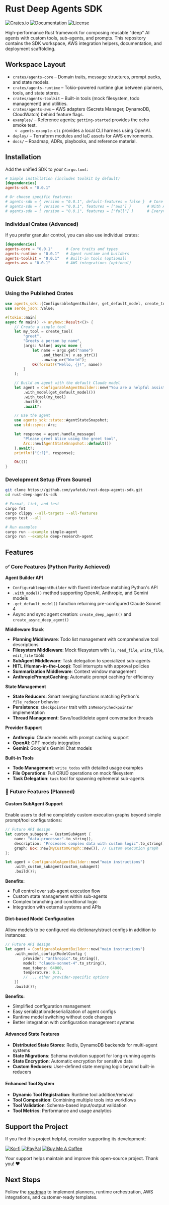 # Rust Deep Agents SDK

[![Crates.io](https://img.shields.io/crates/v/agents-runtime.svg)](https://crates.io/crates/agents-runtime)
[![Documentation](https://docs.rs/agents-runtime/badge.svg)](https://docs.rs/agents-runtime)
[![License](https://img.shields.io/crates/l/agents-runtime.svg)](LICENSE)

High-performance Rust framework for composing reusable "deep" AI agents with custom tools, sub-agents, and prompts. This repository contains the SDK workspace, AWS integration helpers, documentation, and deployment scaffolding.

## Workspace Layout
- `crates/agents-core` – Domain traits, message structures, prompt packs, and state models.
- `crates/agents-runtime` – Tokio-powered runtime glue between planners, tools, and state stores.
- `crates/agents-toolkit` – Built-in tools (mock filesystem, todo management) and utilities.
- `crates/agents-aws` – AWS adapters (Secrets Manager, DynamoDB, CloudWatch) behind feature flags.
- `examples/` – Reference agents; `getting-started` provides the echo smoke test.
  - `agents-example-cli` provides a local CLI harness using OpenAI.
- `deploy/` – Terraform modules and IaC assets for AWS environments.
- `docs/` – Roadmap, ADRs, playbooks, and reference material.

## Installation

Add the unified SDK to your `Cargo.toml`:

```toml
# Simple installation (includes toolkit by default)
[dependencies]
agents-sdk = "0.0.1"

# Or choose specific features:
# agents-sdk = { version = "0.0.1", default-features = false }  # Core only
# agents-sdk = { version = "0.0.1", features = ["aws"] }       # With AWS
# agents-sdk = { version = "0.0.1", features = ["full"] }      # Everything
```

### Individual Crates (Advanced)

If you prefer granular control, you can also use individual crates:

```toml
[dependencies]
agents-core = "0.0.1"      # Core traits and types
agents-runtime = "0.0.1"   # Agent runtime and builders
agents-toolkit = "0.0.1"   # Built-in tools (optional)
agents-aws = "0.0.1"       # AWS integrations (optional)
```

## Quick Start

### Using the Published Crates

```rust
use agents_sdk::{ConfigurableAgentBuilder, get_default_model, create_tool};
use serde_json::Value;

#[tokio::main]
async fn main() -> anyhow::Result<()> {
    // Create a simple tool
    let my_tool = create_tool(
        "greet",
        "Greets a person by name",
        |args: Value| async move {
            let name = args.get("name")
                .and_then(|v| v.as_str())
                .unwrap_or("World");
            Ok(format!("Hello, {}!", name))
        }
    );

    // Build an agent with the default Claude model
    let agent = ConfigurableAgentBuilder::new("You are a helpful assistant.")
        .with_model(get_default_model())
        .with_tool(my_tool)
        .build()
        .await?;

    // Use the agent
    use agents_sdk::state::AgentStateSnapshot;
    use std::sync::Arc;

    let response = agent.handle_message(
        "Please greet Alice using the greet tool",
        Arc::new(AgentStateSnapshot::default())
    ).await?;
    println!("{:?}", response);

    Ok(())
}
```

### Development Setup (From Source)

```bash
git clone https://github.com/yafatek/rust-deep-agents-sdk.git
cd rust-deep-agents-sdk

# Format, lint, and test
cargo fmt
cargo clippy --all-targets --all-features
cargo test --all

# Run examples
cargo run --example simple-agent
cargo run --example deep-research-agent
```

## Features

### ✅ Core Features (Python Parity Achieved)

**Agent Builder API**
- `ConfigurableAgentBuilder` with fluent interface matching Python's API
- `.with_model()` method supporting OpenAI, Anthropic, and Gemini models
- `.get_default_model()` function returning pre-configured Claude Sonnet 4
- Async and sync agent creation: `create_deep_agent()` and `create_async_deep_agent()`

**Middleware Stack**
- **Planning Middleware**: Todo list management with comprehensive tool descriptions
- **Filesystem Middleware**: Mock filesystem with `ls`, `read_file`, `write_file`, `edit_file` tools
- **SubAgent Middleware**: Task delegation to specialized sub-agents
- **HITL (Human-in-the-Loop)**: Tool interrupts with approval policies
- **Summarization Middleware**: Context window management
- **AnthropicPromptCaching**: Automatic prompt caching for efficiency

**State Management**
- **State Reducers**: Smart merging functions matching Python's `file_reducer` behavior
- **Persistence**: `Checkpointer` trait with `InMemoryCheckpointer` implementation
- **Thread Management**: Save/load/delete agent conversation threads

**Provider Support**
- **Anthropic**: Claude models with prompt caching support
- **OpenAI**: GPT models integration  
- **Gemini**: Google's Gemini Chat models

**Built-in Tools**
- **Todo Management**: `write_todos` with detailed usage examples
- **File Operations**: Full CRUD operations on mock filesystem
- **Task Delegation**: `task` tool for spawning ephemeral sub-agents

### 🚧 Future Features (Planned)

#### Custom SubAgent Support
Enable users to define completely custom execution graphs beyond simple prompt/tool configurations:

```rust
// Future API design
let custom_subagent = CustomSubAgent {
    name: "data-processor".to_string(),
    description: "Processes complex data with custom logic".to_string(),
    graph: Box::new(MyCustomGraph::new()), // Custom execution graph
};

let agent = ConfigurableAgentBuilder::new("main instructions")
    .with_custom_subagent(custom_subagent)
    .build()?;
```

**Benefits:**
- Full control over sub-agent execution flow
- Custom state management within sub-agents  
- Complex branching and conditional logic
- Integration with external systems and APIs

#### Dict-based Model Configuration
Allow models to be configured via dictionary/struct configs in addition to instances:

```rust
// Future API design
let agent = ConfigurableAgentBuilder::new("main instructions")
    .with_model_config(ModelConfig {
        provider: "anthropic".to_string(),
        model: "claude-sonnet-4".to_string(),
        max_tokens: 64000,
        temperature: 0.1,
        // ... other provider-specific options
    })
    .build()?;
```

**Benefits:**
- Simplified configuration management
- Easy serialization/deserialization of agent configs
- Runtime model switching without code changes
- Better integration with configuration management systems

#### Advanced State Features
- **Distributed State Stores**: Redis, DynamoDB backends for multi-agent systems
- **State Migrations**: Schema evolution support for long-running agents
- **State Encryption**: Automatic encryption for sensitive data
- **Custom Reducers**: User-defined state merging logic beyond built-in reducers

#### Enhanced Tool System  
- **Dynamic Tool Registration**: Runtime tool addition/removal
- **Tool Composition**: Combining multiple tools into workflows
- **Tool Validation**: Schema-based input/output validation
- **Tool Metrics**: Performance and usage analytics

## Support the Project

If you find this project helpful, consider supporting its development:

[![Ko-fi](https://img.shields.io/badge/Ko--fi-F16061?style=for-the-badge&logo=ko-fi&logoColor=white)](https://ko-fi.com/YOUR_USERNAME)
[![PayPal](https://img.shields.io/badge/PayPal-00457C?style=for-the-badge&logo=paypal&logoColor=white)](https://paypal.me/yafacs)
[![Buy Me A Coffee](https://img.shields.io/badge/Buy%20Me%20A%20Coffee-ffdd00?style=for-the-badge&logo=buy-me-a-coffee&logoColor=black)](https://buymeacoffee.com/YOUR_USERNAME)

Your support helps maintain and improve this open-source project. Thank you! ❤️

## Next Steps
Follow the [roadmap](docs/ROADMAP.md) to implement planners, runtime orchestration, AWS integrations, and customer-ready templates.
